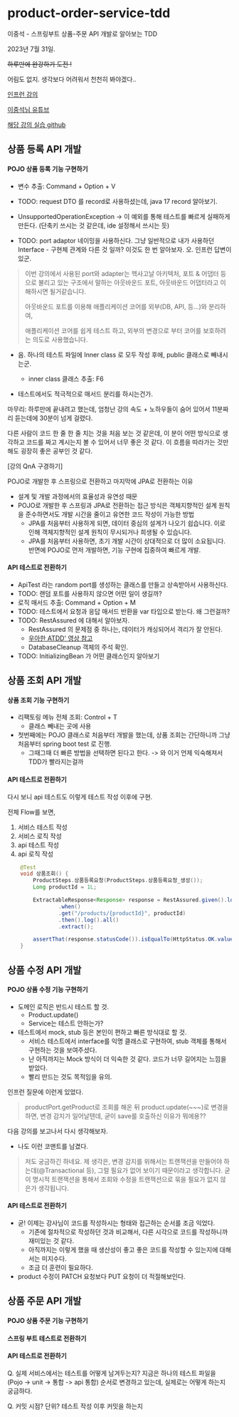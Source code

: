 # product-order-service-tdd

이중석 - 스프링부트 상품-주문 API 개발로 알아보는 TDD

2023년 7월 31일.

~~하루만에 완강하기 도전 !~~

어림도 없지. 생각보다 어려워서 천천히 봐야겠다..

[인프런 강의](https://www.inflearn.com/course/%EC%8A%A4%ED%94%84%EB%A7%81%EB%B6%80%ED%8A%B8-%EC%8B%A4%EC%A0%84-%EC%83%81%ED%92%88%EC%A3%BC%EB%AC%B8-tdd)

[이중석님 유튜브](https://www.youtube.com/@ejoongseok)

[해당 강의 실습 github](https://github.com/ejoongseok/product-order-service)

## 상품 등록 API 개발
#### POJO 상품 등록 기능 구현하기

- 변수 추출: Command + Option + V

- TODO: request DTO 를 record로 사용하셨는데, java 17 record 알아보기.

- UnsupportedOperationException -> 이 예외를 통해 테스트를 빠르게 실패하게 만든다. (단축키 쓰시는 것 같은데, ide 설정해서 쓰시는 듯)

- TODO: port adaptor 네이밍을 사용하신다. 그냥 일반적으로 내가 사용하던 Interface - 구현체 관계와 다른 것 일까? 이것도 한 번 알아보자.
오. 인프런 답변이 있군.

> 이번 강의에서 사용된 port와 adapter는 헥사고날 아키텍처, 포트 & 어댑터 등으로 불리고 있는 구조에서 말하는 아웃바운드 포트, 아웃바운드 어댑터라고 이해하시면 될거같습니다.
>
> 아웃바운드 포트를 이용해 애플리케이션 코어를 외부(DB, API, 등...)와 분리하여,
>
> 애플리케이션 코어를 쉽게 테스트 하고, 외부의 변경으로 부터 코어를 보호하려는 의도로 사용했습니다.

- 음. 하나의 테스트 파일에 Inner class 로 모두 작성 후에, public 클래스로 빼내시는군.

  - inner class 클래스 추출: F6

- 테스트에서도 적극적으로 매서드 분리를 하시는건가.

마무리: 하루만에 끝내려고 했는데, 엄청난 강의 속도 + 노하우들이 숨어 있어서 11분짜리 듣는데에 30분이 넘게 걸렸다.

다른 사람이 코드 한 줄 한 줄 치는 것을 처음 보는 것 같은데, 이 분이 어떤 방식으로 생각하고 코드를 짜고 계시는지 볼 수 있어서 너무 좋은 것 같다. 이 흐름을 따라가는 것만 해도 굉장히 좋은 공부인 것 같다.

[강의 QnA 구경하기]

POJO로 개발한 후 스프링으로 전환하고 마지막에 JPA로 전환하는 이유
- 설계 및 개발 과정에서의 효율성과 유연성 때문
- POJO로 개발한 후 스프링과 JPA로 전환하는 접근 방식은 객체지향적인 설계 원칙을 준수하면서도 개발 시간을 줄이고 유연한 코드 작성이 가능한 방법
  - JPA를 처음부터 사용하게 되면, 데이터 중심의 설계가 나오기 쉽습니다. 이로 인해 객체지향적인 설계 원칙이 무시되거나 희생될 수 있습니다.
  - JPA를 처음부터 사용하면, 초기 개발 시간이 상대적으로 더 많이 소요됩니다. 반면에 POJO로 먼저 개발하면, 기능 구현에 집중하여 빠르게 개발.

#### API 테스트로 전환하기

- ApiTest 라는 random port를 생성하는 클래스를 만들고 상속받아서 사용하신다.
- TODO: 랜덤 포트를 사용하지 않으면 어떤 일이 생길까?
- 로직 매서드 추출: Command + Option + M
- TODO: 테스트에서 요청과 응답 매서드 반환을 var 타입으로 받는다. 왜 그런걸까?
- TODO: RestAssured 에 대해서 알아보자.
  - RestAssured 의 문제점 중 하나는, 데이터가 캐싱되어서 격리가 잘 안된다.
  - [우아한 ATDD' 영상 참고](https://www.youtube.com/watch?v=ITVpmjM4mUE&ab_channel=%EC%9A%B0%EC%95%84%ED%95%9C%ED%85%8C%ED%81%AC)
  - DatabaseCleanup 객체의 주석 확인.
- TODO: InitializingBean 가 어떤 클래스인지 알아보기

## 상품 조회 API 개발
#### 상품 조회 기능 구현하기
- 리팩토링 메뉴 전체 조회: Control + T
  - 클래스 빼내는 곳에 사용
- 첫번째에는 POJO 클래스로 처음부터 개발을 했는데, 상품 조회는 간단하니까 그냥 처음부터 spring boot test 로 진행.
  - 그때그때 더 빠른 방법을 선택하면 된다고 한다. -> 와 이거 언제 익숙해져서 TDD가 빨라지는걸까

#### API 테스트로 전환하기

다시 보니 api 테스트도 이렇게 테스트 작성 이후에 구현.

전체 Flow를 보면,

1. 서비스 테스트 작성
2. 서비스 로직 작성
3. api 테스트 작성
4. api 로직 작성

```java
    @Test
    void 상품조회() {
        ProductSteps.상품등록요청(ProductSteps.상품등록요청_생성());
        Long productId = 1L;

        ExtractableResponse<Response> response = RestAssured.given().log().all()
                .when()
                .get("/products/{productId}", productId)
                .then().log().all()
                .extract();

        assertThat(response.statusCode()).isEqualTo(HttpStatus.OK.value());
    }
```

## 상품 수정 API 개발

#### POJO 상품 수정 기능 구현하기
- 도메인 로직은 반드시 테스트 할 것.
  - Product.update()
  - Service는 테스트 안하는가?
- 테스트에서 mock, stub 등은 본인이 편하고 빠른 방식대로 할 것.
  - 서비스 테스트에서 interface를 익명 클래스로 구현하여, stub 객체를 통해서 구현하는 것을 보여주셨다.
  - 난 아직까지는 Mock 방식이 더 익숙한 것 같다. 코드가 너무 길어지는 느낌을 받았다.
  - 빨리 만드는 것도 목적임을 유의.

인프런 질문에 이런게 있었다.
> productPort.getProduct로 조회를 해온 뒤 product.update(~~~)로 변경을 하면, 변경 감지가 일어날텐데, 굳이 save를 호출하신 이유가 뭐에용??

다음 강의를 보고나서 다시 생각해보자.
- 나도 이런 코맨트를 남겼다.
> 저도 궁금하긴 하네요. 제 생각은, 변경 감지를 위해서는 트랜잭션을 만들어야 하는데(@Transactional 등),  그럴 필요가 없어 보이기 때문이라고 생각합니다. 굳이 명시적 트랜잭션을 통해서 조회와 수정을 트랜잭션으로 묶을 필요가 없지 않은가 생각됩니다.

#### API 테스트로 전환하기
- 굳! 이제는 강사님이 코드를 작성하시는 형태와 접근하는 순서를 조금 익었다.
  - 기존에 절차적으로 작성하던 것과 비교해서, 다른 시각으로 코드를 작성하니까 재미있는 것 같다.
  - 아직까지는 이렇게 했을 때 생산성이 좋고 좋은 코드를 작성할 수 있는지에 대해서는 미지수다.
  - 조금 더 훈련이 필요하다.
- product 수정이 PATCH 요청보다 PUT 요청이 더 적절해보인다.

## 상품 주문 API 개발
#### POJO 상품 주문 기능 구현하기
#### 스프링 부트 테스트로 전환하기
#### API 테스트로 전환하기

Q. 실제 서비스에서는 테스트를 어떻게 남겨두는지? 지금은 하나의 테스트 파일을 (Pojo -> unit -> 통합 -> api 통합) 순서로 변경하고 있는데, 실제로는 어떻게 하는지 궁금하다.

Q. 커밋 시점? 단위? 테스트 작성 이후 커밋을 하는지
